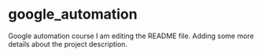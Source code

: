 # google_automation
Google automation course
I am editing the README file. Adding some more details about the project description.
